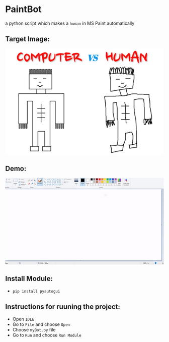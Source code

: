 # PaintBot
a python script which makes a `human` in MS Paint automatically

## Target Image:
![target_img](https://github.com/kmranrg/PaintBot/blob/master/target.jpg)

## Demo:
![target_gif](https://github.com/kmranrg/PaintBot/blob/master/drawing.gif)

## Install Module:
- `pip install pyautogui`

## Instructions for ruuning the project:
+ Open `IDLE`
+ Go to `File` and choose `Open`
+ Choose `myBot.py` file
+ Go to `Run` and choose `Run Module`